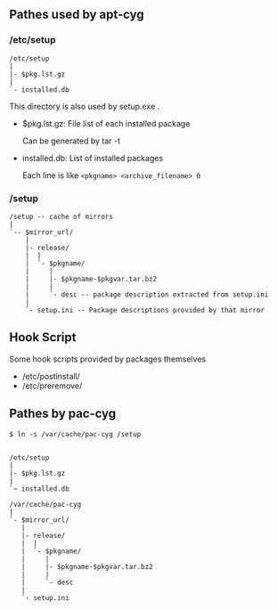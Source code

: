 Pathes used by apt-cyg
-------


### /etc/setup


    /etc/setup
    |
    |- $pkg.lst.gz
    |
    `- installed.db


This directory is also used by setup.exe .

* $pkg.lst.gz: File list of each installed package

  Can be generated by tar -t

* installed.db: List of installed packages

  Each line is like `<pkgname> <archive_filename> 0`



### /setup


    /setup -- cache of mirrors
    |
    `-- $mirror_url/
        |
        |- release/
        |  |
        |  `- $pkgname/
        |     |
        |     |- $pkgname-$pkgvar.tar.bz2
        |     |
        |     `- desc -- package description extracted from setup.ini
        |
        `- setup.ini -- Package descriptions provided by that mirror


Hook Script
-------

Some hook scripts provided by packages themselves

* /etc/postinstall/
* /etc/preremove/


Pathes by pac-cyg
-----------------


    $ ln -s /var/cache/pac-cyg /setup


    /etc/setup
    |
    |- $pkg.lst.gz
    |
    `~ installed.db

    /var/cache/pac-cyg
    |
    `- $mirror_url/
       |
       |- release/
       |  |
       |  `- $pkgname/
       |     |
       |     |- $pkgname-$pkgvar.tar.bz2
       |     |
       |     `- desc
       |
       `- setup.ini
